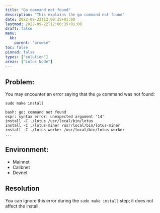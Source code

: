 ```yaml
---
title: "Go command not found"
description: "This explains the go command not found"
date: 2022-09-22T12:00:35+01:00
lastmod: 2022-09-22T12:00:35+01:00
draft: false
menu:
  kb:
    parent: "browse"
toc: false
pinned: false
types: ["solution"]
areas: ["Lotus Node"]
---
```


## Problem:

You may encounter an error saying that the `go` command was not found:

```shell with-output
sudo make install
```

```
bash: go: command not found
expr: syntax error: unexpected argument '14'
install -C ./lotus /usr/local/bin/lotus
install -C ./lotus-miner /usr/local/bin/lotus-miner
install -C ./lotus-worker /usr/local/bin/lotus-worker
...
```

## Environment:

* Mainnet
* Calibnet
* Devnet

## Resolution

You can ignore this error during the `sudo make install` step; it does not affect the install.